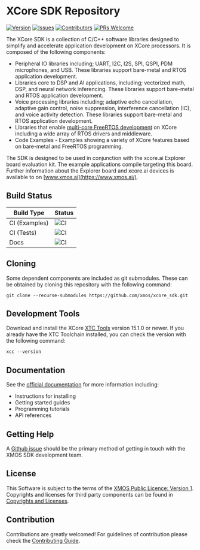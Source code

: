 # XCore SDK Repository

[![Version](https://img.shields.io/github/v/release/xmos/xcore_sdk?include_prereleases)](https://github.com/xmos/xcore_sdk/releases/latest)
[![Issues](https://img.shields.io/github/issues/xmos/xcore_sdk)](https://github.com/xmos/xcore_sdk/issues)
[![Contributors](https://img.shields.io/github/contributors/xmos/xcore_sdk)](https://github.com/xmos/xcore_sdk/graphs/contributors)
[![PRs Welcome](https://img.shields.io/badge/PRs-welcome-brightgreen.svg?style=flat-square)](https://github.com/xmos/xcore_sdk/pulls)

The XCore SDK is a collection of C/C++ software libraries designed to simplify and accelerate application development on XCore processors. It is composed of the following components:

- Peripheral IO libraries including; UART, I2C, I2S, SPI, QSPI, PDM microphones, and USB. These libraries support bare-metal and RTOS application development.
- Libraries core to DSP and AI applications, including; vectorized math, DSP, and neural network inferencing. These libraries support bare-metal and RTOS application development. 
- Voice processing libraries including; adaptive echo cancellation, adaptive gain control, noise suppression, interference cancellation (IC), and voice activity detection. These libraries support bare-metal and RTOS application development.
- Libraries that enable [multi-core FreeRTOS development](https://www.freertos.org/symmetric-multiprocessing-introduction.html) on XCore including a wide array of RTOS drivers and middleware.
- Code Examples - Examples showing a variety of XCore features based on bare-metal and FreeRTOS programming.

The SDK is designed to be used in conjunction with the xcore.ai Explorer board evaluation kit. The example applications compile targeting this board. Further information about the Explorer board and xcore.ai devices is available to on [www.xmos.ai](https://www.xmos.ai/).

## Build Status

Build Type       |    Status     |
-----------      | --------------|
CI (Examples)    | ![CI](https://github.com/xmos/xcore_sdk/actions/workflows/ci_examples.yml/badge.svg?branch=develop&event=push) |
CI (Tests)       | ![CI](https://github.com/xmos/xcore_sdk/actions/workflows/ci_tests.yml/badge.svg?branch=develop&event=push) |
Docs             | ![CI](https://github.com/xmos/xcore_sdk/actions/workflows/docs.yml/badge.svg?branch=develop&event=push) |

## Cloning

Some dependent components are included as git submodules. These can be obtained by cloning this repository with the following command:

    git clone --recurse-submodules https://github.com/xmos/xcore_sdk.git

## Development Tools

Download and install the XCore [XTC Tools](https://www.xmos.ai/software-tools/) version 15.1.0 or newer. If you already have the XTC Toolchain installed, you can check the version with the following command:

    xcc --version

## Documentation

See the [official documentation](https://www.xmos.ai/xcore-sdk/) for more information including:

- Instructions for installing
- Getting started guides
- Programming tutorials
- API references

## Getting Help

A [Github issue](https://github.com/xmos/xcore_sdk/issues/new/choose) should be the primary method of getting in touch with the XMOS SDK development team.

## License

This Software is subject to the terms of the [XMOS Public Licence: Version 1](https://github.com/xmos/xcore_sdk/blob/develop/LICENSE.rst). Copyrights and licenses for third party components can be found in [Copyrights and Licenses](https://github.com/xmos/xcore_sdk/blob/develop/doc/copyright.rst).

## Contribution

Contributions are greatly welcomed! For guidelines of contribution please check the [Contributing Guide](https://github.com/xmos/xcore_sdk/blob/develop/doc/contributing.rst).

